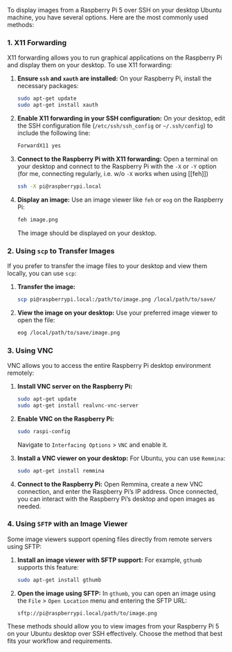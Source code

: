 To display images from a Raspberry Pi 5 over SSH on your desktop Ubuntu machine, you have several options. Here are the most commonly used methods:

### 1. X11 Forwarding
X11 forwarding allows you to run graphical applications on the Raspberry Pi and display them on your desktop. To use X11 forwarding:

1. **Ensure `ssh` and `xauth` are installed:**
   On your Raspberry Pi, install the necessary packages:
   ```bash
   sudo apt-get update
   sudo apt-get install xauth
   ```

2. **Enable X11 forwarding in your SSH configuration:**
   On your desktop, edit the SSH configuration file (`/etc/ssh/ssh_config` or `~/.ssh/config`) to include the following line:
   ```bash
   ForwardX11 yes
   ```

3. **Connect to the Raspberry Pi with X11 forwarding:**
   Open a terminal on your desktop and connect to the Raspberry Pi with the `-X` or `-Y` option (for me, connecting regularly, i.e. w/o `-X` works when using [[feh]])
   ```bash
   ssh -X pi@raspberrypi.local
   ```

4. **Display an image:**
   Use an image viewer like `feh` or `eog` on the Raspberry Pi:
   ```bash
   feh image.png
   ```
   The image should be displayed on your desktop.

### 2. Using `scp` to Transfer Images
If you prefer to transfer the image files to your desktop and view them locally, you can use `scp`:

1. **Transfer the image:**
   ```bash
   scp pi@raspberrypi.local:/path/to/image.png /local/path/to/save/
   ```

2. **View the image on your desktop:**
   Use your preferred image viewer to open the file:
   ```bash
   eog /local/path/to/save/image.png
   ```

### 3. Using VNC
VNC allows you to access the entire Raspberry Pi desktop environment remotely:

1. **Install VNC server on the Raspberry Pi:**
   ```bash
   sudo apt-get update
   sudo apt-get install realvnc-vnc-server
   ```

2. **Enable VNC on the Raspberry Pi:**
   ```bash
   sudo raspi-config
   ```
   Navigate to `Interfacing Options` > `VNC` and enable it.

3. **Install a VNC viewer on your desktop:**
   For Ubuntu, you can use `Remmina`:
   ```bash
   sudo apt-get install remmina
   ```

4. **Connect to the Raspberry Pi:**
   Open Remmina, create a new VNC connection, and enter the Raspberry Pi’s IP address. Once connected, you can interact with the Raspberry Pi’s desktop and open images as needed.

### 4. Using `SFTP` with an Image Viewer
Some image viewers support opening files directly from remote servers using SFTP:

1. **Install an image viewer with SFTP support:**
   For example, `gthumb` supports this feature:
   ```bash
   sudo apt-get install gthumb
   ```

2. **Open the image using SFTP:**
   In `gthumb`, you can open an image using the `File` > `Open Location` menu and entering the SFTP URL:
   ```
   sftp://pi@raspberrypi.local/path/to/image.png
   ```

These methods should allow you to view images from your Raspberry Pi 5 on your Ubuntu desktop over SSH effectively. Choose the method that best fits your workflow and requirements.